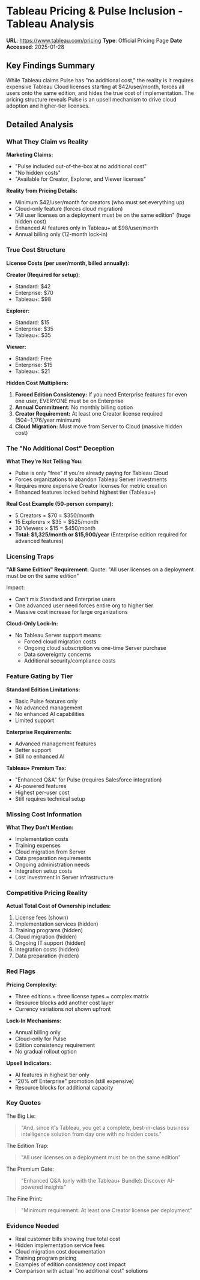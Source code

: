 # Tableau Pricing & Pulse Inclusion - Tableau Analysis
**URL**: https://www.tableau.com/pricing
**Type**: Official Pricing Page
**Date Accessed**: 2025-01-28

## Key Findings Summary
While Tableau claims Pulse has "no additional cost," the reality is it requires expensive Tableau Cloud licenses starting at $42/user/month, forces all users onto the same edition, and hides the true cost of implementation. The pricing structure reveals Pulse is an upsell mechanism to drive cloud adoption and higher-tier licenses.

## Detailed Analysis

### What They Claim vs Reality

**Marketing Claims:**
- "Pulse included out-of-the-box at no additional cost"
- "No hidden costs"
- "Available for Creator, Explorer, and Viewer licenses"

**Reality from Pricing Details:**
- Minimum $42/user/month for creators (who must set everything up)
- Cloud-only feature (forces cloud migration)
- "All user licenses on a deployment must be on the same edition" (huge hidden cost)
- Enhanced AI features only in Tableau+ at $98/user/month
- Annual billing only (12-month lock-in)

### True Cost Structure

**License Costs (per user/month, billed annually):**

**Creator (Required for setup):**
- Standard: $42
- Enterprise: $70  
- Tableau+: $98

**Explorer:**
- Standard: $15
- Enterprise: $35
- Tableau+: $35

**Viewer:**
- Standard: Free
- Enterprise: $15
- Tableau+: $21

**Hidden Cost Multipliers:**
1. **Forced Edition Consistency:** If you need Enterprise features for even one user, EVERYONE must be on Enterprise
2. **Annual Commitment:** No monthly billing option
3. **Creator Requirement:** At least one Creator license required ($504-$1,176/year minimum)
4. **Cloud Migration:** Must move from Server to Cloud (massive hidden cost)

### The "No Additional Cost" Deception

**What They're Not Telling You:**
- Pulse is only "free" if you're already paying for Tableau Cloud
- Forces organizations to abandon Tableau Server investments
- Requires more expensive Creator licenses for metric creation
- Enhanced features locked behind highest tier (Tableau+)

**Real Cost Example (50-person company):**
- 5 Creators × $70 = $350/month
- 15 Explorers × $35 = $525/month  
- 30 Viewers × $15 = $450/month
- **Total: $1,325/month or $15,900/year** (Enterprise edition required for advanced features)

### Licensing Traps

**"All Same Edition" Requirement:**
Quote: "All user licenses on a deployment must be on the same edition"

Impact:
- Can't mix Standard and Enterprise users
- One advanced user need forces entire org to higher tier
- Massive cost increase for large organizations

**Cloud-Only Lock-In:**
- No Tableau Server support means:
  - Forced cloud migration costs
  - Ongoing cloud subscription vs one-time Server purchase
  - Data sovereignty concerns
  - Additional security/compliance costs

### Feature Gating by Tier

**Standard Edition Limitations:**
- Basic Pulse features only
- No advanced management
- No enhanced AI capabilities
- Limited support

**Enterprise Requirements:**
- Advanced management features
- Better support
- Still no enhanced AI

**Tableau+ Premium Tax:**
- "Enhanced Q&A" for Pulse (requires Salesforce integration)
- AI-powered features
- Highest per-user cost
- Still requires technical setup

### Missing Cost Information

**What They Don't Mention:**
- Implementation costs
- Training expenses  
- Cloud migration from Server
- Data preparation requirements
- Ongoing administration needs
- Integration setup costs
- Lost investment in Server infrastructure

### Competitive Pricing Reality

**Actual Total Cost of Ownership includes:**
1. License fees (shown)
2. Implementation services (hidden)
3. Training programs (hidden)
4. Cloud migration (hidden)
5. Ongoing IT support (hidden)
6. Integration costs (hidden)
7. Data preparation (hidden)

### Red Flags

**Pricing Complexity:**
- Three editions × three license types = complex matrix
- Resource blocks add another cost layer
- Currency variations not shown upfront

**Lock-In Mechanisms:**
- Annual billing only
- Cloud-only for Pulse
- Edition consistency requirement
- No gradual rollout option

**Upsell Indicators:**
- AI features in highest tier only
- "20% off Enterprise" promotion (still expensive)
- Resource blocks for additional capacity

### Key Quotes

The Big Lie:
> "And, since it's Tableau, you get a complete, best-in-class business intelligence solution from day one with no hidden costs."

The Edition Trap:
> "All user licenses on a deployment must be on the same edition"

The Premium Gate:
> "Enhanced Q&A (only with the Tableau+ Bundle): Discover AI-powered insights"

The Fine Print:
> "Minimum requirement: At least one Creator license per deployment"

### Evidence Needed
- Real customer bills showing true total cost
- Hidden implementation service fees
- Cloud migration cost documentation
- Training program pricing
- Examples of edition consistency cost impact
- Comparison with actual "no additional cost" solutions